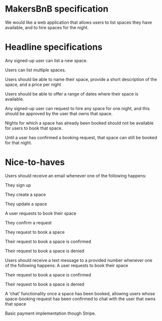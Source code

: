 MakersBnB specification
=======================

We would like a web application that allows users to list spaces they have available, and to hire spaces for the night.

Headline specifications
=======================

Any signed-up user can list a new space.

Users can list multiple spaces.

Users should be able to name their space, provide a short description of the space, and a price per night

Users should be able to offer a range of dates where their space is available.

Any signed-up user can request to hire any space for one night, and this should be approved by the user that owns that space.

Nights for which a space has already been booked should not be available for users to book that space.

Until a user has confirmed a booking request, that space can still be booked for that night.

Nice-to-haves
=============

Users should receive an email whenever one of the following happens:

They sign up

They create a space

They update a space

A user requests to book their space

They confirm a request

They request to book a space

Their request to book a space is confirmed

Their request to book a space is denied

Users should receive a text message to a provided number whenever one of the following happens:
A user requests to book their space

Their request to book a space is confirmed

Their request to book a space is denied

A ‘chat’ functionality once a space has been booked, allowing users whose space-booking request has been confirmed to chat with the user that owns that space

Basic payment implementation though Stripe.
